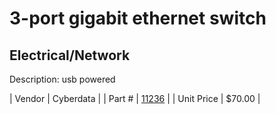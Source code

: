 # 3-port gigabit ethernet switch
## Electrical/Network
Description: 	usb powered 

| Vendor | Cyberdata | 
| Part # | [11236](http://www.cyberdata.net/voip/011236v/) | 
| Unit Price | $70.00 | 

